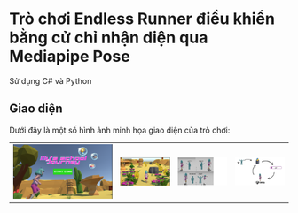 # Trò chơi Endless Runner điều khiển bằng cử chỉ nhận diện qua Mediapipe Pose
Sử dụng C# và Python

## Giao diện
Dưới đây là một số hình ảnh minh họa giao diện của trò chơi:

<table>
  <tr>
    <td align="center">
      <img src="images/mainmenu.png" alt="Minh hoa" width="400"/>
    </td>
    <td align="center">
      <img src="images/Game.png" alt="Man hinh chinh" width="200"/>
    </td>
    <td align="center">
      <img src="images/Cu chi.png" alt="Man hinh chinh" width="200"/>
    </td>
    <td align="center">
      <img src="images/VanHanh.png" alt="Man hinh chinh" width="200"/>
    </td>
  </tr>
</table>